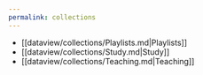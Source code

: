 ```yaml
---
permalink: collections
---
```

- [[dataview/collections/Playlists.md|Playlists]]
- [[dataview/collections/Study.md|Study]]
- [[dataview/collections/Teaching.md|Teaching]]
